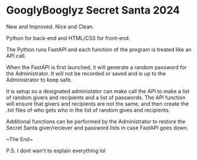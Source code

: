 # GooglyBooglyz Secret Santa 2024

New and Improved. Nice and Clean.

Python for back-end and HTML/CSS for front-end.

The Python runs FastAPI and each function of the program is treated like an API call.

When the FastAPI is first launched, it will generate a random password for the Administrator. It will not be recorded or saved and is up to the Administrator to keep safe.

It is setup so a designated administator can make call the API to make a list of random givers and recipients and a list of passwords. The API function will ensure that givers and recipients are not the same, and then create the .txt files of who gets who in the list of random gives and recipients.

Additional functions can be performed by the Administrator to restore the Secret Santa giver/reciever and password lists in case FastAPI goes down.

~The End~

P.S. I dont wan't to explain everything lol